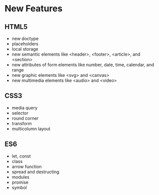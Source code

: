 # New Features

## HTML5

* new doctype
* placeholders
* local storage
* new semantic elements like &lt;header&gt;, &lt;footer&gt;, &lt;article&gt;, and &lt;section&gt;
* new attributes of form elements like number, date, time, calendar, and range
* new graphic elements like &lt;svg&gt; and &lt;canvas&gt;
* new multimedia elements like &lt;audio&gt; and &lt;video&gt;

## CSS3

* media query
* selector
* round corner
* transform
* multicolumn layout

## ES6

* let, const
* class
* arrow function
* spread and destructing
* modules
* promise
* symbol

